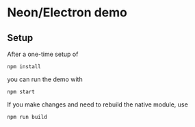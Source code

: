 # Neon/Electron demo

## Setup

After a one-time setup of
```
npm install
```
you can run the demo with
```
npm start
```
If you make changes and need to rebuild the native module, use
```
npm run build
```
